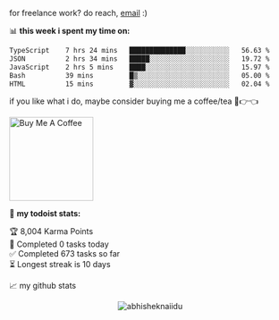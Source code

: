 for freelance work? do reach, [email](mailto:abhishknads.work@gmail.com) :)

📊 **this week i spent my time on:**
<!--START_SECTION:waka-->

```txt
TypeScript    7 hrs 24 mins   ██████████████░░░░░░░░░░░   56.63 %
JSON          2 hrs 34 mins   █████░░░░░░░░░░░░░░░░░░░░   19.72 %
JavaScript    2 hrs 5 mins    ████░░░░░░░░░░░░░░░░░░░░░   15.97 %
Bash          39 mins         █▒░░░░░░░░░░░░░░░░░░░░░░░   05.00 %
HTML          15 mins         ▓░░░░░░░░░░░░░░░░░░░░░░░░   02.04 %
```

<!--END_SECTION:waka-->

if you like what i do, maybe consider buying me a coffee/tea 🥺👉👈

<a href="https://www.buymeacoffee.com/abhisheknaiidu" target="_blank"><img src="https://cdn.buymeacoffee.com/buttons/v2/default-red.png" alt="Buy Me A Coffee" width="150" ></a>

🚧 **my todoist stats:**
<!-- TODO-IST:START -->
🏆  8,004 Karma Points           
🌸  Completed 0 tasks today           
✅  Completed 673 tasks so far           
⏳  Longest streak is 10 days
<!-- TODO-IST:END -->


📈 my github stats

<p align="center"> <img src="https://github-readme-stats.vercel.app/api?username=abhisheknaiidu&show_icons=true&theme=gotham" alt="abhisheknaiidu" />





